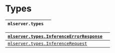 # Types

| `mlserver.types`   |    |
|--------------------|----|

| [`mlserver.types.InferenceErrorResponse`](_generated/mlserver.types.InferenceErrorResponse.md#mlserver.types.InferenceErrorResponse)   |    |
|----------------------------------------------------------------------------------------------------------------------------------------|----|
| [`mlserver.types.InferenceRequest`](_generated/mlserver.types.InferenceRequest.md#mlserver.types.InferenceRequest)                     |    |
